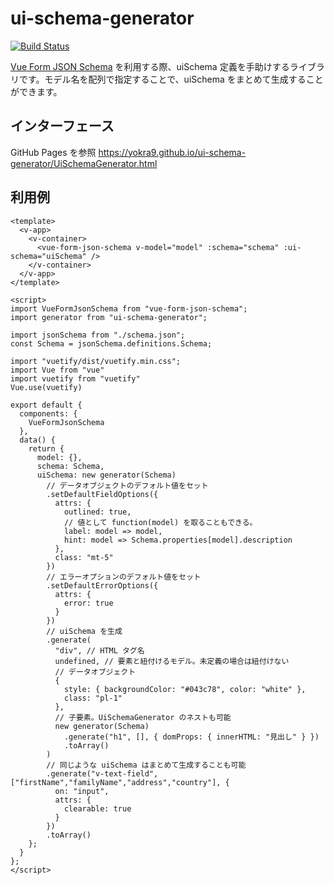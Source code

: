 # ui-schema-generator

[![Build Status](https://travis-ci.com/yokra9/ui-schema-generator.svg?branch=master)](https://travis-ci.com/yokra9/ui-schema-generator)

[Vue Form JSON Schema](https://github.com/jarvelov/vue-form-json-schema) を利用する際、uiSchema 定義を手助けするライブラリです。モデル名を配列で指定することで、uiSchema をまとめて生成することができます。

## インターフェース

GitHub Pages を参照
https://yokra9.github.io/ui-schema-generator/UiSchemaGenerator.html

## 利用例

```vue
<template>
  <v-app>
    <v-container>
      <vue-form-json-schema v-model="model" :schema="schema" :ui-schema="uiSchema" />
    </v-container>
  </v-app>
</template>

<script>
import VueFormJsonSchema from "vue-form-json-schema";
import generator from "ui-schema-generator";

import jsonSchema from "./schema.json";
const Schema = jsonSchema.definitions.Schema;

import "vuetify/dist/vuetify.min.css";
import Vue from "vue"
import vuetify from "vuetify"
Vue.use(vuetify)

export default {
  components: {
    VueFormJsonSchema
  },
  data() {
    return {
      model: {},
      schema: Schema,
      uiSchema: new generator(Schema)
        // データオブジェクトのデフォルト値をセット
        .setDefaultFieldOptions({
          attrs: {
            outlined: true,
            // 値として function(model) を取ることもできる。
            label: model => model,
            hint: model => Schema.properties[model].description
          },
          class: "mt-5"
        })
        // エラーオプションのデフォルト値をセット
        .setDefaultErrorOptions({
          attrs: {
            error: true
          }
        })
        // uiSchema を生成
        .generate(
          "div", // HTML タグ名
          undefined, // 要素と紐付けるモデル。未定義の場合は紐付けない
          // データオブジェクト
          {
            style: { backgroundColor: "#043c78", color: "white" },
            class: "pl-1"
          },
          // 子要素。UiSchemaGenerator のネストも可能
          new generator(Schema)
            .generate("h1", [], { domProps: { innerHTML: "見出し" } })
            .toArray()
        )
        // 同じような uiSchema はまとめて生成することも可能
        .generate("v-text-field", ["firstName","familyName","address","country"], {
          on: "input",
          attrs: {
            clearable: true
          }
        })
        .toArray()
    };
  }
};
</script>
```